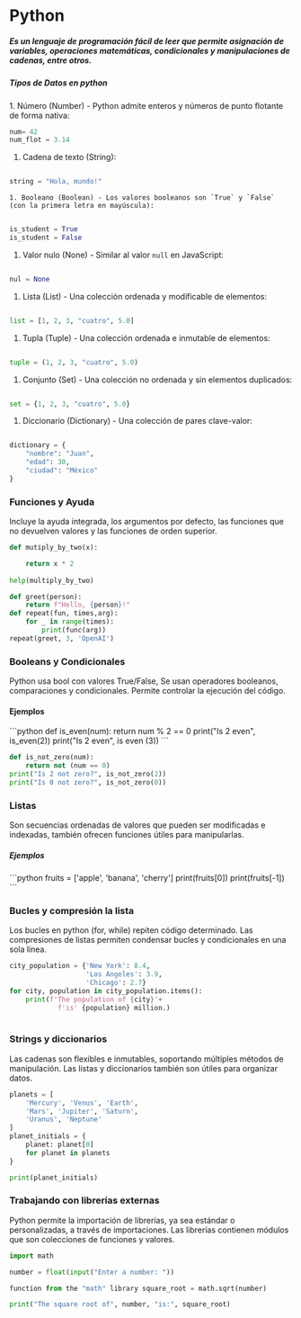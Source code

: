
<h1>Python</h1>
<h5>Es un lenguaje de programación fácil de leer que permite asignación de variables, operaciones matemáticas, condicionales y manipulaciones de cadenas, entre otros. </h5>
<h5>Tipos de Datos en python</h5>
1. Número (Number) - Python admite enteros y números de punto flotante de forma nativa:

```python
num= 42
num_flot = 3.14
```


1. Cadena de texto (String):

```python

string = "Hola, mundo!"
```

 
	1. Booleano (Boolean) - Los valores booleanos son `True` y `False` (con la primera letra en mayúscula):

```python

is_student = True
is_student = False
```

 
1. Valor nulo (None) - Similar al valor `null` en JavaScript:

```python

nul = None
```


1. Lista (List) - Una colección ordenada y modificable de elementos:

```python

list = [1, 2, 3, "cuatro", 5.0]
```


1. Tupla (Tuple) - Una colección ordenada e inmutable de elementos:

```python

tuple = (1, 2, 3, "cuatro", 5.0)
```


1. Conjunto (Set) - Una colección no ordenada y sin elementos duplicados:

```python

set = {1, 2, 3, "cuatro", 5.0}
```


1. Diccionario (Dictionary) - Una colección de pares clave-valor:

```python

dictionary = {
    "nombre": "Juan",
    "edad": 30,
    "ciudad": "México"
}
```

<h3>Funciones y Ayuda</h3>
Incluye la ayuda integrada, los argumentos por defecto, las funciones que no devuelven valores y las funciones de orden superior.

```python
def mutiply_by_two(x):

	return x * 2
	
help(multiply_by_two)
```

```python
def greet(person):
	return f"Hello, {person}!"
def repeat(fun, times,arg):
	for _ in range(times):
		print(func(arg))
repeat(greet, 3, 'OpenAI')
```

<h3>Booleans y Condicionales</h3>
Python usa bool con valores True/False, Se usan operadores booleanos, comparaciones y condicionales. Permite controlar la ejecución del código.
<h4>Ejemplos</h4>
```python
def is_even(num):
	return num % 2 == 0 
print("Is 2 even", is_even(2))
print("Is 2 even", is even (3))
```

```python
def is_not_zero(num):
	return not (num == 0)
print("Is 2 not zero?", is_not_zero(2))
print("Is 0 not zero?", is_not_zero(0))
```

<h3>Listas</h3>

Son secuencias ordenadas de valores que pueden ser modificadas e indexadas, también ofrecen funciones útiles para manipularlas.
<h5>Ejemplos</h5>
```python
fruits = ['apple', 'banana', 'cherry']
print(fruits[0])
print(fruits[-1])
```

<h3>Bucles y compresión la lista</h3>
Los bucles en python (for, while) repiten código determinado. Las compresiones de listas permiten condensar bucles y condicionales en una sola línea.

```python
city_population = {'New York': 8.4,
				   'Los Angeles': 3.9,
				   'Chicago': 2.7}
for city, population in city_population.items():
	print(f'The population of {city}'+
			f'is' {population} million.)
			
```

<h3>Strings y diccionarios</h3>
Las cadenas son flexibles e inmutables, soportando múltiples métodos de manipulación. Las listas y diccionarios también son útiles para organizar datos.

```python
planets = [
    'Mercury', 'Venus', 'Earth',
    'Mars', 'Jupiter', 'Saturn',
    'Uranus', 'Neptune'
]
planet_initials = {
    planet: planet[0]
    for planet in planets
}

print(planet_initials)
```


<h3>Trabajando con librerías externas</h3>
Python permite la importación de librerías, ya sea estándar o personalizadas, a través de importaciones. Las librerías contienen módulos que son colecciones de funciones y valores.

```python
import math 

number = float(input("Enter a number: ")) 

function from the "math" library square_root = math.sqrt(number) 

print("The square root of", number, "is:", square_root)
```

